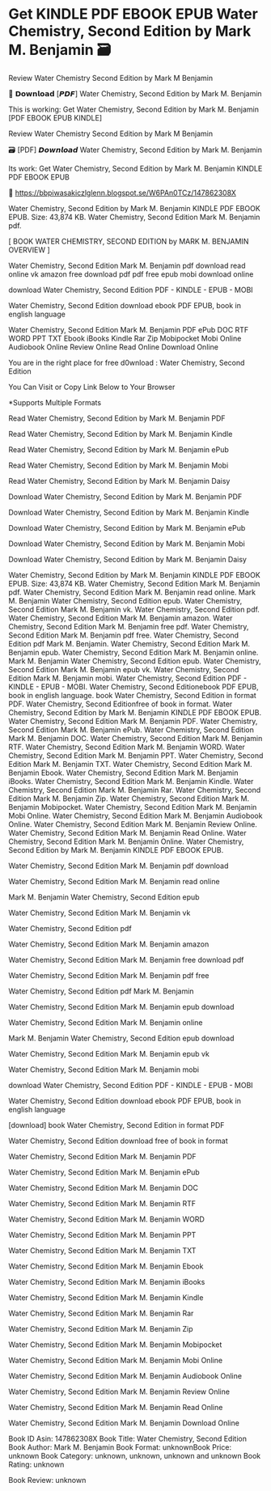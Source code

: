 # Get KINDLE PDF EBOOK EPUB Water Chemistry, Second Edition by  Mark M. Benjamin 🗃️
Review Water Chemistry Second Edition by Mark M Benjamin

📧 𝗗𝗼𝘄𝗻𝗹𝗼𝗮𝗱 [𝙋𝘿𝙁] Water Chemistry, Second Edition by Mark M. Benjamin

This is working: Get Water Chemistry, Second Edition by Mark M. Benjamin [PDF EBOOK EPUB KINDLE]


Review Water Chemistry Second Edition by Mark M Benjamin

🗃️ [PDF] 𝘿𝙤𝙬𝙣𝙡𝙤𝙖𝙙 Water Chemistry, Second Edition by Mark M. Benjamin

Its work: Get Water Chemistry, Second Edition by Mark M. Benjamin KINDLE PDF EBOOK EPUB



🌈 https://bbpiwasakiczlglenn.blogspot.se/W6PAn0TCz/147862308X



Water Chemistry, Second Edition by Mark M. Benjamin KINDLE PDF EBOOK EPUB. Size: 43,874 KB. Water Chemistry, Second Edition Mark M. Benjamin pdf.

[ BOOK WATER CHEMISTRY, SECOND EDITION by MARK M. BENJAMIN OVERVIEW ]

Water Chemistry, Second Edition Mark M. Benjamin pdf download read online vk amazon free download pdf pdf free epub mobi download online

download Water Chemistry, Second Edition PDF - KINDLE - EPUB - MOBI

Water Chemistry, Second Edition download ebook PDF EPUB, book in english language

Water Chemistry, Second Edition Mark M. Benjamin PDF ePub DOC RTF WORD PPT TXT Ebook iBooks Kindle Rar Zip Mobipocket Mobi Online Audiobook Online Review Online Read Online Download Online

You are in the right place for free d0wnload : Water Chemistry, Second Edition

You Can Visit or Copy Link Below to Your Browser

*Supports Multiple Formats

Read Water Chemistry, Second Edition by Mark M. Benjamin PDF

Read Water Chemistry, Second Edition by Mark M. Benjamin Kindle

Read Water Chemistry, Second Edition by Mark M. Benjamin ePub

Read Water Chemistry, Second Edition by Mark M. Benjamin Mobi

Read Water Chemistry, Second Edition by Mark M. Benjamin Daisy

Download Water Chemistry, Second Edition by Mark M. Benjamin PDF

Download Water Chemistry, Second Edition by Mark M. Benjamin Kindle

Download Water Chemistry, Second Edition by Mark M. Benjamin ePub

Download Water Chemistry, Second Edition by Mark M. Benjamin Mobi

Download Water Chemistry, Second Edition by Mark M. Benjamin Daisy

Water Chemistry, Second Edition by Mark M. Benjamin KINDLE PDF EBOOK EPUB. Size: 43,874 KB. Water Chemistry, Second Edition Mark M. Benjamin pdf. Water Chemistry, Second Edition Mark M. Benjamin read online. Mark M. Benjamin Water Chemistry, Second Edition epub. Water Chemistry, Second Edition Mark M. Benjamin vk. Water Chemistry, Second Edition pdf. Water Chemistry, Second Edition Mark M. Benjamin amazon. Water Chemistry, Second Edition Mark M. Benjamin free pdf. Water Chemistry, Second Edition Mark M. Benjamin pdf free. Water Chemistry, Second Edition pdf Mark M. Benjamin. Water Chemistry, Second Edition Mark M. Benjamin epub. Water Chemistry, Second Edition Mark M. Benjamin online. Mark M. Benjamin Water Chemistry, Second Edition epub. Water Chemistry, Second Edition Mark M. Benjamin epub vk. Water Chemistry, Second Edition Mark M. Benjamin mobi. Water Chemistry, Second Edition PDF - KINDLE - EPUB - MOBI. Water Chemistry, Second Editionebook PDF EPUB, book in english language. book Water Chemistry, Second Edition in format PDF. Water Chemistry, Second Editionfree of book in format. Water Chemistry, Second Edition by Mark M. Benjamin KINDLE PDF EBOOK EPUB. Water Chemistry, Second Edition Mark M. Benjamin PDF. Water Chemistry, Second Edition Mark M. Benjamin ePub. Water Chemistry, Second Edition Mark M. Benjamin DOC. Water Chemistry, Second Edition Mark M. Benjamin RTF. Water Chemistry, Second Edition Mark M. Benjamin WORD. Water Chemistry, Second Edition Mark M. Benjamin PPT. Water Chemistry, Second Edition Mark M. Benjamin TXT. Water Chemistry, Second Edition Mark M. Benjamin Ebook. Water Chemistry, Second Edition Mark M. Benjamin iBooks. Water Chemistry, Second Edition Mark M. Benjamin Kindle. Water Chemistry, Second Edition Mark M. Benjamin Rar. Water Chemistry, Second Edition Mark M. Benjamin Zip. Water Chemistry, Second Edition Mark M. Benjamin Mobipocket. Water Chemistry, Second Edition Mark M. Benjamin Mobi Online. Water Chemistry, Second Edition Mark M. Benjamin Audiobook Online. Water Chemistry, Second Edition Mark M. Benjamin Review Online. Water Chemistry, Second Edition Mark M. Benjamin Read Online. Water Chemistry, Second Edition Mark M. Benjamin Online. Water Chemistry, Second Edition by Mark M. Benjamin KINDLE PDF EBOOK EPUB.

Water Chemistry, Second Edition Mark M. Benjamin pdf download

Water Chemistry, Second Edition Mark M. Benjamin read online

Mark M. Benjamin Water Chemistry, Second Edition epub

Water Chemistry, Second Edition Mark M. Benjamin vk

Water Chemistry, Second Edition pdf

Water Chemistry, Second Edition Mark M. Benjamin amazon

Water Chemistry, Second Edition Mark M. Benjamin free download pdf

Water Chemistry, Second Edition Mark M. Benjamin pdf free

Water Chemistry, Second Edition pdf Mark M. Benjamin

Water Chemistry, Second Edition Mark M. Benjamin epub download

Water Chemistry, Second Edition Mark M. Benjamin online

Mark M. Benjamin Water Chemistry, Second Edition epub download

Water Chemistry, Second Edition Mark M. Benjamin epub vk

Water Chemistry, Second Edition Mark M. Benjamin mobi

download Water Chemistry, Second Edition PDF - KINDLE - EPUB - MOBI

Water Chemistry, Second Edition download ebook PDF EPUB, book in english language

[download] book Water Chemistry, Second Edition in format PDF

Water Chemistry, Second Edition download free of book in format

Water Chemistry, Second Edition Mark M. Benjamin PDF

Water Chemistry, Second Edition Mark M. Benjamin ePub

Water Chemistry, Second Edition Mark M. Benjamin DOC

Water Chemistry, Second Edition Mark M. Benjamin RTF

Water Chemistry, Second Edition Mark M. Benjamin WORD

Water Chemistry, Second Edition Mark M. Benjamin PPT

Water Chemistry, Second Edition Mark M. Benjamin TXT

Water Chemistry, Second Edition Mark M. Benjamin Ebook

Water Chemistry, Second Edition Mark M. Benjamin iBooks

Water Chemistry, Second Edition Mark M. Benjamin Kindle

Water Chemistry, Second Edition Mark M. Benjamin Rar

Water Chemistry, Second Edition Mark M. Benjamin Zip

Water Chemistry, Second Edition Mark M. Benjamin Mobipocket

Water Chemistry, Second Edition Mark M. Benjamin Mobi Online

Water Chemistry, Second Edition Mark M. Benjamin Audiobook Online

Water Chemistry, Second Edition Mark M. Benjamin Review Online

Water Chemistry, Second Edition Mark M. Benjamin Read Online

Water Chemistry, Second Edition Mark M. Benjamin Download Online

Book ID Asin: 147862308X
Book Title: Water Chemistry, Second Edition
Book Author: Mark M. Benjamin
Book Format: unknownBook Price: unknown
Book Category: unknown, unknown, unknown and unknown
Book Rating: unknown

Book Review: unknown
